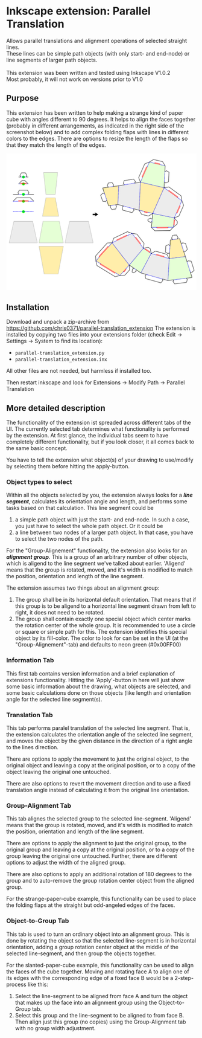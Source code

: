 # Inkscape extension: Parallel Translation

Allows parallel translations and alignment operations of selected
straight lines.<br>
These lines can be simple path objects (with only start- and end-node)
or line segments of larger path objects.<br>
<br>
This extension was been written and tested using Inkscape V1.0.2 <br>
Most probably, it will not work on versions prior to V1.0 <br>


## Purpose

This extension has been written to help making a strange kind of paper
cube with angles different to 90 degrees. It helps to align the faces
together (probably in different arrangements, as indicated in the right
side of the screenshot below) and to add complex folding flaps with
lines in different colors to the edges. There are options to resize the
length of the flaps so that they match the length of the edges. 

![screenshot](doc/example.png)


## Installation

Download and unpack a zip-archive from 
https://github.com/chris0371/parallel-translation_extension
The extension is installed by copying two files into your extensions
folder (check Edit -> Settings -> System to find its location):

* `parallel-translation_extension.py`
* `parallel-translation_extension.inx`

All other files are not needed, but harmless if installed too.

Then restart inkscape and look for Extensions -> Modify Path -> Parallel Translation


## More detailed description

The functionality of the extension ist spreaded across different tabs
of the UI. The currently selected tab determines what functionality is
performed by the extension. At first glance, the individual tabs seem
to have completely different functionality, but if you look closer, it
all comes back to the same basic concept. 

You have to tell the extension what object(s) of your drawing to 
use/modify by selecting them before hitting the apply-button. 


### Object types to select

Within all the objects selected by you, the extension always looks for
a ***line segment***, calculates its orientation angle and length, and
performs some tasks based on that calculation. This line segment could
be
1. a simple path object with just the start- and end-node. In such a 
   case, you just have to select the whole path object. Or it could be
2. a line between two nodes of a larger path object. In that case, you
   have to select the two nodes of the path. 
   
For the "Group-Alignement" functionality, the extension also looks for
an ***alignment group***. This is a group of an arbitrary number of 
other objects, which is aligend to the line segment we've talked about
earlier. 'Aligend' means that the group is rotated, moved, and it's 
width is modified to match the position, orientation and length
of the line segment. 

The extension assumes two things about an alignment group:
1. The group shall be in its horizontal default orientation. That means
that if this group is to be aligend to a horizontal line segment drawn
from left to right, it does not need to be rotated. 
2. The group shall contain exactly one special object which center marks
the rotation center of the whole group. It is recommended to use a
circle or square or simple path for this. The extension identifies this
special object by its fill-color. The color to look for can be set in
the UI (at the "Group-Alignement"-tab) and defaults to neon green 
(\#0x00FF00)


### Information Tab

This first tab contains version information and a brief explanation of
extensions functionality. Hitting the 'Apply'-button in here will just
show some basic information about the drawing, what objects are selected,
and some basic calculations done on those objects (like length and 
orientation angle for the selected line segment(s). 


### Translation Tab

This tab performs paralel translation of the selected line segment. 
That is, the extension calculates the orientation angle of the selected
line segment, and moves the object by the given distance in the direction 
of a right angle to the lines direction. 

There are options to apply the movement to just the original object, to
the original object and leaving a copy at the original position, or 
to a copy of the object leaving the original one untouched. 

There are also options to revert the movement direction and to use 
a fixed translation angle instead of calculating it from the original
line orientation. 


### Group-Alignment Tab

This tab alignes the selected group to the selected line-segment. 
'Aligend' means that the group is rotated, moved, and it's 
width is modified to match the position, orientation and length
of the line segment. 

There are options to apply the alignment to just the original group, to
the original group and leaving a copy at the original position, or 
to a copy of the group leaving the original one untouched. Further,
there are different options to adjust the width of the aligned group.

There are also options to apply an additional rotation of 180 degrees
to the group and to auto-remove the group rotation center object from 
the aligned group. 

For the strange-paper-cube example, this functionality can be used to
place the folding flaps at the straight but odd-angeled edges of the
faces. 


### Object-to-Group Tab

This tab is used to turn an ordinary object into an alignment group. 
This is done by rotating the object so that the selected line-segment
is in horizontal orientation, adding a group rotation center object
at the middle of the selected line-segment, and then group the objects
together. 

For the slanted-paper-cube example, this functionality can be used to
align the faces of the cube together. Moving and rotating face A to
align one of its edges with the corresponding edge of a fixed face B 
would be a 2-step-process like this:
1. Select the line-segment to be aligned from face A and turn the 
object that makes up the face into an alignment group using the 
Object-to-Group tab. 
2. Select this group and the line-segment to be aligned to from face B. 
Then align just this group (no copies) using the Group-Alignment tab
with no group width adjustment. 

